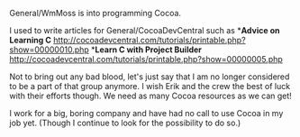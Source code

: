 General/WmMoss is into programming Cocoa.


I used to write articles for General/CocoaDevCentral such as
***Advice on Learning C**
http://cocoadevcentral.com/tutorials/printable.php?show=00000010.php
***Learn C with Project Builder**
http://cocoadevcentral.com/tutorials/printable.php?show=00000005.php

Not to bring out any bad blood, let's just say that I am no longer considered to be a part of that group anymore.  I wish Erik and the crew the best of luck with their efforts though. We need as many Cocoa resources as we can get!

I work for a big, boring company and have had no call to use Cocoa in my job yet. (Though I continue to look for the possibility to do so.)